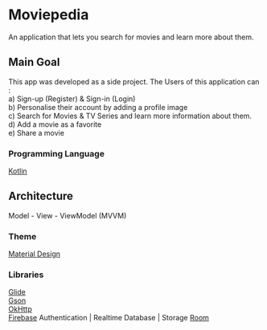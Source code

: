 # Moviepedia
An application that lets you search for movies and learn more about them.

## Main Goal

This app was developed as a side project. 
The Users of this application can : <br/>
a) Sign-up (Register) & Sign-in (Login) <br/>
b) Personalise their account by adding a profile image <br/>
c) Search for Movies & TV Series and learn more information about them. <br/>
d) Add a movie as a favorite <br/>
e) Share a movie

### Programming Language 

[Kotlin](https://kotlinlang.org/)

## Architecture
Model - View - ViewModel (MVVM)

### Theme 

[Material Design](https://material.io/)

### Libraries

[Glide](https://github.com/bumptech/glide) <br/>
[Gson](https://github.com/google/gson) <br/>
[OkHttp](https://square.github.io/okhttp/) <br/>
[Firebase](https://firebase.google.com/) Authentication | Realtime Database | Storage
[Room]()
